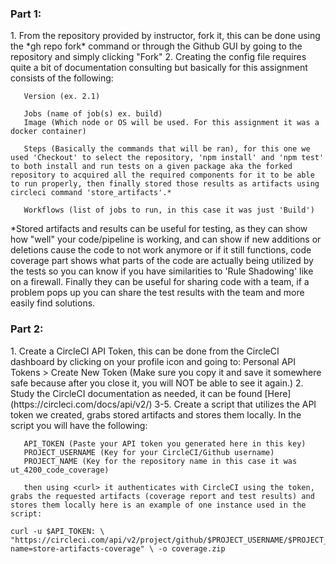 <h3>Part 1:</h3>
	1. From the repository provided by instructor, fork it, this can be done using the *gh repo fork* command or through the Github GUI by going to the repository and simply clicking "Fork"
	2. Creating the config file requires quite a bit of documentation consulting but basically for this assignment consists of the following:
	   
	   Version (ex. 2.1)
	   
	   Jobs (name of job(s) ex. build)
	   Image (Which node or OS will be used. For this assignment it was a docker container)
	   
	   Steps (Basically the commands that will be ran), for this one we used 'Checkout' to select the repository, 'npm install' and 'npm test' to both install and run tests on a given package aka the forked repository to acquired all the required components for it to be able to run properly, then finally stored those results as artifacts using circleci command 'store_artifacts'.*
	   
	   Workflows (list of jobs to run, in this case it was just 'Build')

\*Stored artifacts and results can be useful for testing, as they can show how "well" your code/pipeline is working, and can show if new additions or deletions cause the code to not work anymore  or if it still functions, code coverage part shows what parts of the code are actually being utilized by the tests so you can know if you have similarities to 'Rule Shadowing' like on a firewall. Finally they can be useful for sharing code with a team, if a problem pops up you can share the test results with the team and more easily find solutions.
<h3>Part 2:</h3> 
	1. Create a CircleCI API Token, this can be done from the CircleCI dashboard by clicking on your profile icon and going to: Personal API Tokens > Create New Token (Make sure you copy it and save it somewhere safe because after you close it, you will NOT be able to see it again.)
	2. Study the CircleCI documentation as needed, it can be found [Here](https://circleci.com/docs/api/v2/)
	3-5. Create a script that utilizes the API token we created, grabs stored artifacts and stores them locally. In the script you will have the following:
	   
	   API_TOKEN (Paste your API token you generated here in this key)
	   PROJECT_USERNAME (Key for your CircleCI/Github username)
	   PROJECT_NAME (Key for the repository name in this case it was ut_4200_code_coverage)
	   
	   then using <curl> it authenticates with CircleCI using the token, grabs the requested artifacts (coverage report and test results) and stores them locally here is an example of one instance used in the script:
	
	curl -u $API_TOKEN: \ "https://circleci.com/api/v2/project/github/$PROJECT_USERNAME/$PROJECT_NAME/workflow/$WORKFLOW_RUN/job?name=store-artifacts-coverage" \ -o coverage.zip

